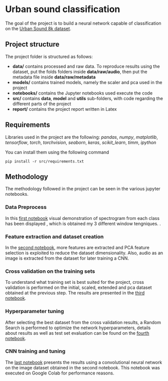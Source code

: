 # Urban sound classification

The goal of the project is to build a neural network capable of classification on the [Urban Sound 8k dataset](https://drive.google.com/drive/folders/1OjQNi9TJHK99DZyhiZPl8NlFbIQqaLFg?usp=drive_link).<br>

## Project structure
The project folder is structured as follows:
- **data/** contains processed and raw data. To reproduce results using the dataset, 
put the folds folders inside **data/raw/audio**, then put the metadata file inside **data/raw/metadata**
- **models/** contains trained models, namely the scaler and pca used in the project
- **notebooks/** contains the Jupyter notebooks used execute the code
- **src/** contains **data**, **model** and **utils** sub-folders, with code regarding the different parts 
of the project
- **report/** contains the project report written in Latex

## Requirements
Libraries used in the project are the following: *pandas*, *numpy*, *matplotlib*, *tensorflow*, *torch*, *torchvision*, *seaborn*, *keras*, *scikit_learn*, *timm*, *ipython*

You can install them using the following command
```[shell]
pip install -r src/requirements.txt
```

## Methodology
The methodology followed in the project can be seen in the various jupyter notebooks.

### Data Preprocess
In this [first notebook](https://github.com/mitesh-kr/Speech_Understanding_Assignment_1/blob/main/audio_classifcation/pre_process.ipynb) visual demonstration of spectrogram from each class has been displayed , which is obtained my 3 different window tengniques. <be>.


### Feature extraction and dataset creation
In the [second notebook](https://github.com/tomfran/urban-sound-classification/blob/main/notebooks/02_dataset_extended_cnn.ipynb), more features are extracted and PCA feature selection is exploited to reduce the dataset dimensionality.
Also, audio as an image is extracted from the dataset for later training a CNN.

### Cross validation on the training sets
To understand what training set is best suited for the project, 
cross validation is performed on the initial, scaled, extended and pca dataset obtained at the previous step.
The results are presented in the [third notebook](https://github.com/tomfran/urban-sound-classification/blob/main/notebooks/03_cross_validation_mlp.ipynb).

### Hyperparameter tuning 
After selecting the best dataset from the cross validation results, 
a Random Search is performed to optimize the network hyperparameters, 
details about results as well as test set evaluation can be found on the [fourth notebook](https://github.com/tomfran/urban-sound-classification/blob/main/notebooks/04_hyperparameter_tuning_mlp.ipynb).

### CNN training and tuning
The [last notebook](https://github.com/tomfran/urban-sound-classification/blob/main/notebooks/05_cnn.ipynb) presents the results using a convolutional neural 
network on the image dataset obtained in the second notebook.
This notebook was executed on Google Colab for performance reasons.
